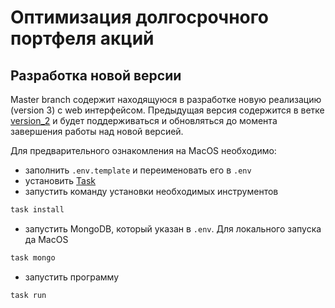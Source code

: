 # Оптимизация долгосрочного портфеля акций

## Разработка новой версии

Master branch содержит находящуюся в разработке новую реализацию (version 3) с web интерфейсом.
Предыдущая версия содержится в ветке [version_2](https://github.com/WLM1ke/poptimizer/tree/version_2) и будет поддерживаться и обновляться до момента
завершения работы над новой версией.

Для предварительного ознакомления на MacOS необходимо:

- заполнить `.env.template` и переименовать его в `.env`
- установить [Task](https://taskfile.dev/installation/)
- запустить команду установки необходимых инструментов

```bash
task install
```

- запустить MongoDB, который указан в `.env`. Для локального запуска да MacOS

```bash
task mongo
```

- запустить программу

```bash
task run
```
